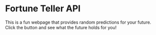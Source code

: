 
# Fortune Teller API

This is a fun webpage that provides random predictions for your future. Click the button and see what the future holds for you!
